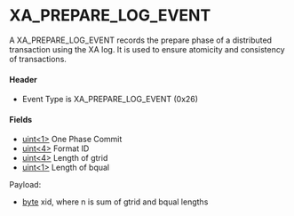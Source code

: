 
# XA_PREPARE_LOG_EVENT

A XA_PREPARE_LOG_EVENT records the prepare phase of a distributed transaction using the XA log. It is used to ensure atomicity and consistency of transactions.


#### Header


* Event Type is XA_PREPARE_LOG_EVENT (0x26)


#### Fields


* [uint<1>](../protocol-data-types.md#fixed-length-integers) One Phase Commit
* [uint<4>](../protocol-data-types.md#fixed-length-integers) Format ID
* [uint<4>](../protocol-data-types.md#fixed-length-integers) Length of gtrid
* [uint<1>](../protocol-data-types.md#fixed-length-integers) Length of bqual


Payload:


* [byte<n>](../protocol-data-types.md#fixed-length-bytes) xid, where n is sum of gtrid and bqual lengths

